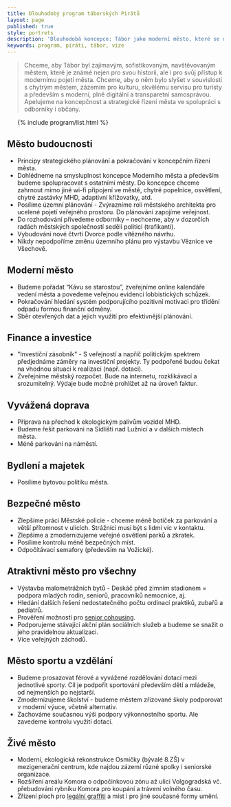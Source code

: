 ```yaml
---
title: Dlouhodobý program táborských Pirátů
layout: page
published: true
style: portrets
description: 'Dlouhodobá koncepce: Tábor jako moderní město, které se dívá do budoucnosti'
keywords: program, piráti, tábor, vize
---
```



> Chceme, aby Tábor byl zajímavým, sofistikovaným, navštěvovaným městem, které je známé nejen pro svou historii, ale i pro svůj přístup k modernímu pojetí města. 
Chceme, aby o něm bylo slyšet v souvislosti s chytrým městem, zázemím pro kulturu, skvělému servisu pro turisty a především s moderní, plně digitální a transparetní samosprávou. 
Apelujeme na koncepčnost a strategické řízení města ve spolupráci s odborníky i občany.

<ol>
{% include program/list.html %}
</ol>

## <a name="c1">Město budoucnosti</a>
- Principy strategického plánování a pokračování v koncepčním řízení města.
- Dohlédneme na smysluplnost koncepce Moderního města a především budeme spolupracovat s ostatními městy.
Do koncepce chceme zahrnout mimo jiné wi-fi připojení ve městě, chytré popelnice, osvětlení, chytré zastávky MHD, adaptivní křižovatky, atd.
- Posílíme územní plánování - Zvýrazníme roli městského architekta pro ucelené pojetí veřejného prostoru. Do plánování zapojíme veřejnost.
- Do rozhodování přivedeme odborníky – nechceme, aby v dozorčích radách městských společností seděli politici (trafikanti).
- Vybudování nové čtvrti Dvorce podle vítězného návrhu.
- Nikdy nepodpoříme změnu územního plánu pro výstavbu Věznice ve Všechově.

## <a name="c2">Moderní město</a>
- Budeme pořádat “Kávu se starostou”, zveřejníme online kalendáře vedení města a povedeme veřejnou evidenci lobbistických schůzek.
- Pokračování hledání systém podporujícího pozitivní motivaci pro třídění odpadu formou finanční odměny.
- Sběr otevřených dat a jejich využití pro efektivnější plánování.

## <a name="c3">Finance a investice</a>
- "Investiční zásobník" - S veřejností a napříč politickým spektrem předjednáme záměry na investiční projekty. Ty podpořené budou čekat na vhodnou situaci k realizaci (např. dotaci).
- Zveřejníme městský rozpočet. Bude na internetu, rozklikávací a srozumitelný. Výdaje bude možné prohlížet až na úroveň faktur.

## <a name="c4">Vyvážená doprava</a>
- Příprava na přechod k ekologickým palivům vozidel MHD.
- Budeme řešit parkování na Sídlišti nad Lužnicí a v dalších místech města.
- Méně parkování na náměstí.

## <a name="c5">Bydlení a majetek</a>
- Posílíme bytovou politiku města.

## <a name="c6">Bezpečné město</a>
- Zlepšíme práci Městské policie - chceme méně botiček za parkování a větší přítomnost v ulicích. Strážníci musí být s lidmi víc v kontaktu.
- Zlepšíme a zmodernizujeme veřejné osvětlení parků a zkratek.
- Posílíme kontrolu méně bezpečných míst.
- Odpočítávací semafory (především na Vožické).

## <a name="c7">Atraktivni město pro všechny</a>
- Výstavba malometrážních bytů - Deskáč před zimním stadionem = podpora mladých rodin, seniorů, pracovníků nemocnice, aj.
- Hledání dalších řešení nedostatečného počtu ordinací praktiků, zubařů a pediatrů.
- Prověření možností pro [senior cohousing](https://www.cohousing.cz/senior-cohousing2/).
- Podporujeme stávající akční plán sociálních služeb a budeme se snažit o jeho pravidelnou aktualizaci.
- Více veřejných záchodů.

## <a name="c8">Město sportu a vzdělání</a>
- Budeme prosazovat férové a vyvážené rozdělování dotací mezi jednotlivé sporty.
  Cíl je podpořit sportování především dětí a mládeže, od nejmenších po nejstarší.
- Zmodernizujeme školství - budeme městem zřizované školy podporovat v moderní výuce, včetně alternativ.
- Zachováme současnou výši podpory výkonnostního sportu. Ale zavedeme kontrolu využití dotací.

## <a name="c9">Živé město</a>
- Moderní, ekologická rekonstrukce Osmičky (bývalé 8.ZŠ) v mezigenerační centrum, kde najdou zázemí různé spolky i seniorské organizace.
- Rozšíření areálu Komora o odpočinkovou zónu až ulici Volgogradská vč. přebudování rybníku Komora pro koupání a trávení volného času.
- Zřízení ploch pro [legální graffiti](https://cs.wikipedia.org/wiki/Mural_art) a míst i pro jiné současné formy umění.
